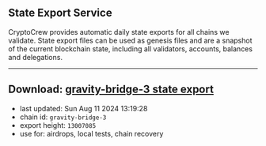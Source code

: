 ## State Export Service
CryptoCrew provides automatic daily state exports for all chains we validate. State export files can be used as genesis files and are a snapshot of the current blockchain state, including all validators, accounts, balances and delegations.

---
**Download: [gravity-bridge-3 state export](https://dl-eu2.ccvalidators.com/SERVICE/gravitybridge/gravity-bridge-3_export_13007085.json)**
---

- last updated: Sun Aug 11 2024 13:19:28
- chain id: `gravity-bridge-3`
- export height: `13007085`
- use for: airdrops, local tests, chain recovery
